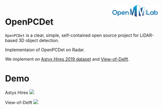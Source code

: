 <img src="docs/open_mmlab.png" align="right" width="30%">

# OpenPCDet

`OpenPCDet` is a clear, simple, self-contained open source project for LiDAR-based 3D object detection. 


Implementaion of OpenPCDet on Radar.

We implement on [Astyx Hires 2019 dataset](https://paperswithcode.com/dataset/astyx-hires2019) and [View-of-Delft](https://github.com/tudelft-iv/view-of-delft-dataset).

# Demo #

Astyx Hires
![](docs/radar_detection_astyx.gif)

View-of-Delft
![](docs/radar_detection_VoD.gif)